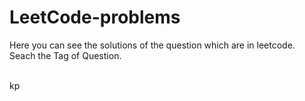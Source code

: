 # LeetCode-problems
Here you can see the solutions of the question which are in leetcode.<br>
Seach the Tag of Question.<br>
<br>


kp
